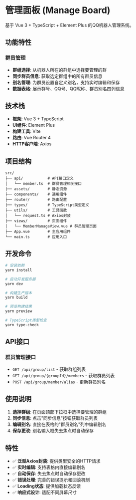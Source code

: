 # 管理面板 (Manage Board)

基于 Vue 3 + TypeScript + Element Plus 的QQ机器人管理系统。

## 功能特性

### 群员管理
- **群组选择**: 从机器人所在的群组中选择要管理的群
- **同步群员信息**: 获取选定群组中的所有群员信息
- **别名管理**: 为群员设置自定义别名，支持实时编辑和保存
- **数据表格**: 展示群号、QQ号、QQ昵称、群员别名四列信息

## 技术栈

- **框架**: Vue 3 + TypeScript
- **UI组件**: Element Plus
- **构建工具**: Vite
- **路由**: Vue Router 4
- **HTTP客户端**: Axios

## 项目结构

```
src/
├── api/           # API接口定义
│   └── member.ts  # 群员管理相关接口
├── assets/        # 静态资源
├── components/    # 通用组件
├── router/        # 路由配置
├── types/         # TypeScript类型定义
├── utils/         # 工具函数
│   └── request.ts # Axios封装
├── views/         # 页面组件
│   └── MemberManageView.vue # 群员管理页面
├── App.vue        # 主应用组件
└── main.ts        # 应用入口
```

## 开发命令

```bash
# 安装依赖
yarn install

# 启动开发服务器
yarn dev

# 构建生产版本
yarn build

# 预览构建结果
yarn preview

# TypeScript类型检查
yarn type-check
```

## API接口

### 群员管理接口
- `GET /api/group/list` - 获取群组列表
- `GET /api/group/{groupId}/members` - 获取群员列表
- `POST /api/group/member/alias` - 更新群员别名

## 使用说明

1. **选择群组**: 在页面顶部下拉框中选择要管理的群组
2. **同步信息**: 点击"同步信息"按钮获取群员列表
3. **编辑别名**: 直接在表格的"群员别名"列中编辑别名
4. **保存更改**: 别名输入框失去焦点时自动保存

## 特性

- ✅ **泛型Axios封装**: 提供类型安全的HTTP请求
- ✅ **实时编辑**: 支持表格内直接编辑别名
- ✅ **自动保存**: 失去焦点时自动保存更改
- ✅ **错误处理**: 完善的错误提示和回滚机制
- ✅ **Loading状态**: 提供加载状态反馈
- ✅ **响应式设计**: 适配不同屏幕尺寸
